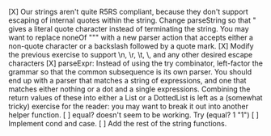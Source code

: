 [X] Our strings aren't quite R5RS compliant, because they don't support
    escaping of internal quotes within the string. Change parseString
    so that \" gives a literal quote character instead of terminating
    the string. You may want to replace noneOf "\"" with a new parser
    action that accepts either a non-quote character or a backslash
    followed by a quote mark.
[X] Modify the previous exercise to support \n, \r, \t, \\, and any other
    desired escape characters
[X] parseExpr: Instead of using the try combinator, left-factor the
    grammar so that the common subsequence is its own parser. You
    should end up with a parser that matches a string of expressions,
    and one that matches either nothing or a dot and a single
    expressions. Combining the return values of these into either a
    List or a DottedList is left as a (somewhat tricky) exercise for
    the reader: you may want to break it out into another helper
    function.
[ ] equal? doesn't seem to be working. Try
        (equal? 1 "1")
[ ] Implement cond and case.
[ ] Add the rest of the string functions.
